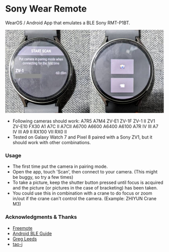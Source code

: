 # Sony Wear Remote

WearOS / Android App that emulates a BLE Sony RMT-P1BT.

![image](https://raw.githubusercontent.com/sonictruth/swremote/main/watch.jpg)

- Following cameras should work:
A7R5 A7M4 ZV-E1 ZV-1F ZV-1 II ZV1 ZV-E10 FX30 A1 A7C II A7CII A6700 A6600 A6400 A6100 A7R IV III A7 IV III A9 II RX100 VII RX0 II
- Tested on Galaxy Watch 7 and Pixel 8 paired with a Sony ZV1, but it should work with other combinations.

### Usage
- The first time put the camera in pairing mode.
- Open the app, touch 'Scan', then connect to your camera. (This might be buggy, so try a few times)
- To take a picture, keep the shutter button pressed until focus is acquired and the picture (or pictures in the case of bracketing) has been taken.
- You could use this in combination with a crane to do focus or zoom in/out if the crane can't control the camera. (Example: ZHIYUN Crane M3)
  
### Acknowledgments & Thanks
- [Freemote](https://github.com/coral/freemote)
- [Android BLE Guide](https://punchthrough.com/android-ble-guide/) 
- [Greg Leeds](https://gregleeds.com/reverse-engineering-sony-camera-bluetooth/)
- [tao-j](https://github.com/tao-j) 
